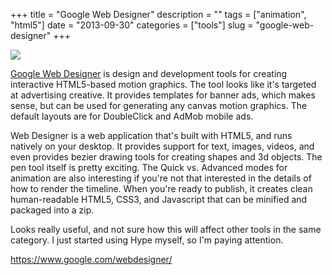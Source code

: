 +++
title = "Google Web Designer"
description = ""
tags = ["animation", "html5"]
date = "2013-09-30"
categories = ["tools"]
slug = "google-web-designer"
+++


<div class="tool-screenshot mb1"><a href="https://www.google.com/webdesigner/"><img id='bluga-thumbnail-2854' class='bluga-thumbnail custom' src='http://media.konigi.com/bluga/
wt5249bdd981163_custom.jpg'/></a></div><p><a href="https://www.google.com/webdesigner/">Google Web Designer</a> is design and development tools for creating interactive HTML5-based motion graphics. The tool looks like it's targeted at advertising creative. It provides templates for banner ads, which makes sense, but can be used for generating any canvas motion graphics. The default layouts are for DoubleClick and AdMob mobile ads.</p>

<p>Web Designer is a web application that's built with HTML5, and runs natively on your desktop. It provides support for text, images, videos, and even provides bezier drawing tools for creating shapes and 3d objects. The pen tool itself is pretty exciting. The Quick vs. Advanced modes for animation are also interesting if you're not that interested in the details of how to render the timeline.  When you're ready to publish, it creates clean human-readable HTML5, CSS3, and Javascript that can be minified and packaged into a zip.</p>

<p>Looks really useful, and not sure how this will affect other tools in the same category. I just started using Hype myself, so I'm paying attention.</p>

  
<p><a href="https://www.google.com/webdesigner/">https://www.google.com/webdesigner/</a></p>
      
